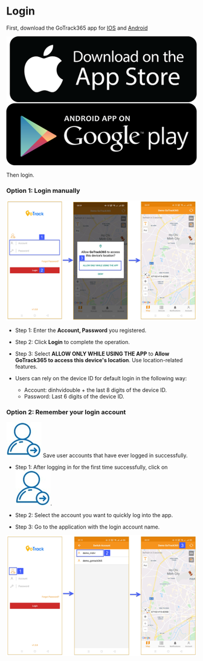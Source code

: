 # Login

First, download the GoTrack365  app for <a href="https://apple.co/3sugMZi" target="_blank">IOS</a> and <a href="https://bit.ly/3gl5Bjb" target="_blank">Android </a>


<span class="icon-left1 ">[<img src="/docs/assets/images/web-interface/app-gotrack365/images.png">](https://apple.co/3sugMZi)
<span class="icon-left2">[<img src="/docs/assets/images/web-interface/app-gotrack365/google-play-download-android-app.png" >](https://bit.ly/3gl5Bjb) 

Then login.

### Option 1: Login manually

<span style="display:block;text-align:center" >![Interface Web](/docs/assets/images/web-english/gotrack365-el/login.png)

* Step 1: Enter the **Account, Password** you registered.

* Step 2: Click **Login** to complete the operation.
 
* Step 3: Select **ALLOW ONLY WHILE USING THE APP** to **Allow GoTrack365 to access this device's location**. Use location-related features.

* Users can rely on the device ID for default login in the following way:
 
    * Account: dinhvidouble + the last 8 digits of the device ID.
    * Password: Last 6 digits of the device ID.


### Option 2: Remember your login account

<span class="icon-left3">![Ok](/docs/assets/images/web-interface/app-gotrack365/move-user-login.jpg) Save user accounts that have ever logged in successfully.

* Step 1: After logging in for the first time successfully, click on <span class="icon-left3">![Ok](/docs/assets/images/web-interface/app-gotrack365/move-user-login.jpg).

* Step 2: Select the account you want to quickly log into the app.
 
* Step 3: Go to the application with the login account name.


<span style="display:block;text-align:center" >![Interface Web](/docs/assets/images/web-english/gotrack365-el/save-login.jpg) 